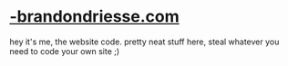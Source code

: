 # [-brandondriesse.com](http://brandondriesse.com/)
hey it's me, the website code. pretty neat stuff here, steal whatever you need to code your own site ;)